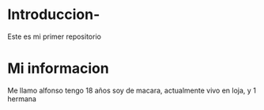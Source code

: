 # Introduccion-
Este es mi primer repositorio 
# Mi informacion 
Me llamo alfonso tengo 18 años soy de macara, actualmente vivo en loja,
y 1 hermana 
